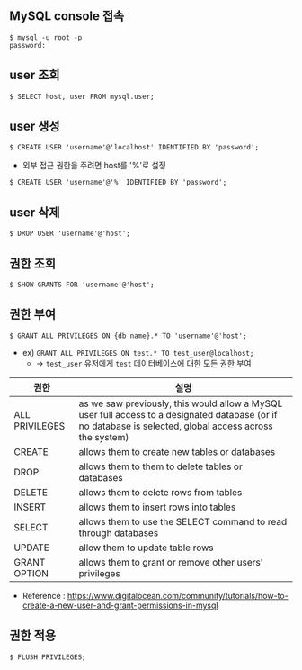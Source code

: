 ## MySQL console 접속
```
$ mysql -u root -p
password: 
```

## user 조회
```
$ SELECT host, user FROM mysql.user;
```

## user 생성
```
$ CREATE USER 'username'@'localhost' IDENTIFIED BY 'password';
```
- 외부 접근 권한을 주려면 host를 '%'로 설정
```
$ CREATE USER 'username'@'%' IDENTIFIED BY 'password';
```

## user 삭제
```
$ DROP USER 'username'@'host';
```

## 권한 조회
```
$ SHOW GRANTS FOR 'username'@'host';
```

## 권한 부여
```
$ GRANT ALL PRIVILEGES ON {db name}.* TO 'username'@'host';
```
- ex) `GRANT ALL PRIVILEGES ON test.* TO test_user@localhost;`
   - → `test_user` 유저에게 `test` 데이터베이스에 대한 모든 권한 부여
   
권한 | 설명 
--- | ---
ALL PRIVILEGES | as we saw previously, this would allow a MySQL user full access to a designated database (or if no database is selected, global access across the system)
CREATE | allows them to create new tables or databases
DROP | allows them to them to delete tables or databases
DELETE | allows them to delete rows from tables
INSERT | allows them to insert rows into tables
SELECT | allows them to use the SELECT command to read through databases
UPDATE | allow them to update table rows
GRANT OPTION | allows them to grant or remove other users’ privileges
- Reference : https://www.digitalocean.com/community/tutorials/how-to-create-a-new-user-and-grant-permissions-in-mysql

## 권한 적용
```
$ FLUSH PRIVILEGES;
```
